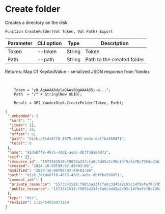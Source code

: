 ﻿---
sidebar_position: 2
---

# Create folder
 Creates a directory on the disk



`Function CreateFolder(Val Token, Val Path) Export`

  | Parameter | CLI option | Type | Description |
  |-|-|-|-|
  | Token | --token | String | Token |
  | Path | --path | String | Path to the created folder |

  
  Returns:  Map Of KeyAndValue - serialized JSON response from Yandex

<br/>




```bsl title="Code example"
    Token = "y0_AgAAAABdylaOAAs0QgAAAAD5i-a...";
    Path  = "/" + String(New UUID);

    Result = OPI_YandexDisk.CreateFolder(Token, Path);
```
 



```json title="Result"
{
 "_embedded": {
  "sort": "",
  "items": [],
  "limit": 20,
  "offset": 0,
  "path": "disk:/81da8ff8-4975-43d1-aebc-dbffba560d71",
  "total": 0
 },
 "name": "81da8ff8-4975-43d1-aebc-dbffba560d71",
 "exif": {},
 "resource_id": "1573541518:f9053a23fcfa0c3d45a2c95c14f9afe70c7954cdbb35c58bf2f16a61ed289880",
 "created": "2024-10-09T09:07:49+03:00",
 "modified": "2024-10-09T09:07:49+03:00",
 "path": "disk:/81da8ff8-4975-43d1-aebc-dbffba560d71",
 "comment_ids": {
  "private_resource": "1573541518:f9053a23fcfa0c3d45a2c95c14f9afe70c7954cdbb35c58bf2f16a61ed289880",
  "public_resource": "1573541518:f9053a23fcfa0c3d45a2c95c14f9afe70c7954cdbb35c58bf2f16a61ed289880"
 },
 "type": "dir",
 "revision": 1728454069973169
}
```
